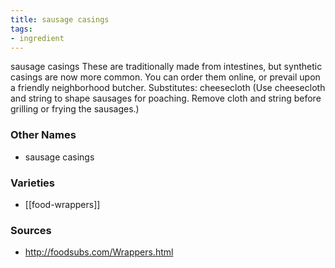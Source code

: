 ```yaml
---
title: sausage casings
tags:
- ingredient
---
```

sausage casings These are traditionally made from intestines, but synthetic casings are now more common. You can order them online, or prevail upon a friendly neighborhood butcher. Substitutes: cheesecloth (Use cheesecloth and string to shape sausages for poaching. Remove cloth and string before grilling or frying the sausages.)

### Other Names

* sausage casings

### Varieties

* [[food-wrappers]]

### Sources
* http://foodsubs.com/Wrappers.html
